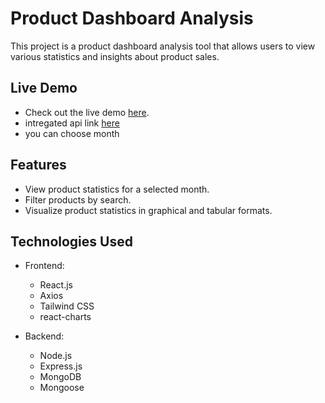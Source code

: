 # Product Dashboard Analysis

This project is a product dashboard analysis tool that allows users to view various statistics and insights about product sales.

## Live Demo

- Check out the live demo [here](https://product-dashboard-analysis.netlify.app).
- intregated api link [here](https://product-dashboard-server.onrender.com/api/integrated?month=3)
- you can choose month

## Features

- View product statistics for a selected month.
- Filter products by search.
- Visualize product statistics in graphical and tabular formats.

## Technologies Used

- Frontend:
  - React.js
  - Axios
  - Tailwind CSS
  - react-charts

- Backend:
  - Node.js
  - Express.js
  - MongoDB
  - Mongoose


